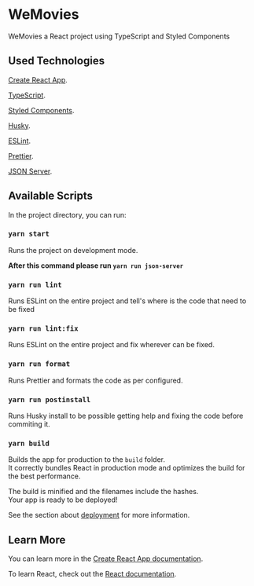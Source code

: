 # WeMovies

WeMovies a React project using TypeScript and Styled Components

## Used Technologies

 [Create React App](https://github.com/facebook/create-react-app).

[TypeScript](https://www.typescriptlang.org/).

[Styled Components](https://styled-components.com/).

[Husky](https://www.npmjs.com/package/husky).

[ESLint](https://eslint.org/).

[Prettier](https://prettier.io/).

[JSON Server](https://github.com/typicode/json-server).


## Available Scripts

In the project directory, you can run:

### `yarn start`

Runs the project on development mode.

**After this command please run `yarn run json-server`**

### `yarn run lint`

Runs ESLint on the entire project and tell's where is the code that need to be fixed

### `yarn run lint:fix`

Runs ESLint on the entire project and fix wherever can be fixed.

### `yarn run format`

Runs Prettier and formats the code as per configured.

### `yarn run postinstall`

Runs Husky install to be possible getting help and fixing the code before commiting it.

### `yarn build`

Builds the app for production to the `build` folder.\
It correctly bundles React in production mode and optimizes the build for the best performance.

The build is minified and the filenames include the hashes.\
Your app is ready to be deployed!

See the section about [deployment](https://facebook.github.io/create-react-app/docs/deployment) for more information.

## Learn More

You can learn more in the [Create React App documentation](https://facebook.github.io/create-react-app/docs/getting-started).

To learn React, check out the [React documentation](https://reactjs.org/).